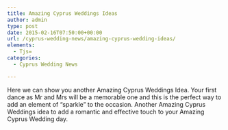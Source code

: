 ```yaml
---
title: Amazing Cyprus Weddings Ideas
author: admin
type: post
date: 2015-02-16T07:50:00+00:00
url: /cyprus-wedding-news/amazing-cyprus-wedding-ideas/
elements:
  - Tjs=
categories:
  - Cyprus Wedding News

---
```

Here we can show you another Amazing Cyprus Weddings Idea. Your first dance as Mr and Mrs will be a memorable one and this is the perfect way to add an element of &#8220;sparkle&#8221; to the occasion. Another Amazing Cyprus Weddings idea to add a romantic and effective touch to your Amazing Cyprus Wedding day.